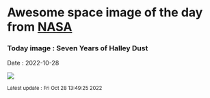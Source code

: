 
# Awesome space image of the day from [NASA](https://api.nasa.gov/)

### Today image : Seven Years of Halley Dust
Date : 2022-10-28

![](https://apod.nasa.gov/apod/image/2210/2016-2022_Orionids_Pano_1100px_0.jpg)

<small>Latest update : Fri Oct 28 13:49:25 2022</small>
        